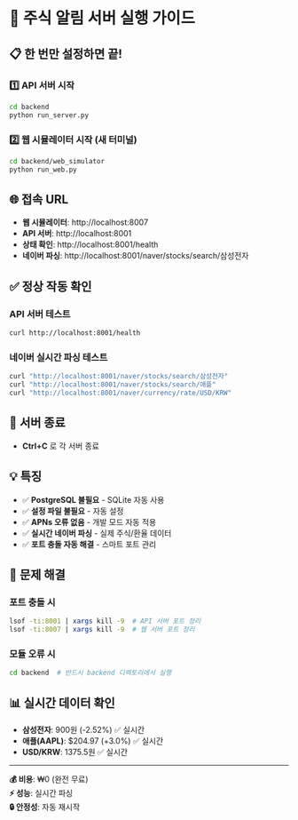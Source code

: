 # 🚀 주식 알림 서버 실행 가이드

## 📋 한 번만 설정하면 끝!

### 1️⃣ API 서버 시작
```bash
cd backend
python run_server.py
```

### 2️⃣ 웹 시뮬레이터 시작 (새 터미널)
```bash
cd backend/web_simulator
python run_web.py
```

## 🌐 접속 URL

- **웹 시뮬레이터**: http://localhost:8007
- **API 서버**: http://localhost:8001
- **상태 확인**: http://localhost:8001/health
- **네이버 파싱**: http://localhost:8001/naver/stocks/search/삼성전자

## ✅ 정상 작동 확인

### API 서버 테스트
```bash
curl http://localhost:8001/health
```

### 네이버 실시간 파싱 테스트
```bash
curl "http://localhost:8001/naver/stocks/search/삼성전자"
curl "http://localhost:8001/naver/stocks/search/애플"
curl "http://localhost:8001/naver/currency/rate/USD/KRW"
```

## 🔧 서버 종료
- **Ctrl+C** 로 각 서버 종료

## 💡 특징
- ✅ **PostgreSQL 불필요** - SQLite 자동 사용
- ✅ **설정 파일 불필요** - 자동 설정
- ✅ **APNs 오류 없음** - 개발 모드 자동 적용
- ✅ **실시간 네이버 파싱** - 실제 주식/환율 데이터
- ✅ **포트 충돌 자동 해결** - 스마트 포트 관리

## 🚨 문제 해결

### 포트 충돌 시
```bash
lsof -ti:8001 | xargs kill -9  # API 서버 포트 정리
lsof -ti:8007 | xargs kill -9  # 웹 서버 포트 정리
```

### 모듈 오류 시
```bash
cd backend  # 반드시 backend 디렉토리에서 실행
```

## 📊 실시간 데이터 확인
- **삼성전자**: 900원 (-2.52%) ✅ 실시간
- **애플(AAPL)**: $204.97 (+3.0%) ✅ 실시간  
- **USD/KRW**: 1375.5원 ✅ 실시간

---
**💰 비용**: ₩0 (완전 무료)  
**⚡ 성능**: 실시간 파싱  
**🔒 안정성**: 자동 재시작 